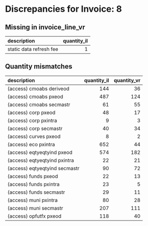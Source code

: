 # Discrepancies for Invoice: 8

## Missing in invoice_line_vr

| description             |   quantity_il |
|:------------------------|--------------:|
| static data refresh fee |             1 |

## Quantity mismatches

| description                   |   quantity_il |   quantity_vr |
|:------------------------------|--------------:|--------------:|
| (access) cmoabs deriveod      |           144 |            36 |
| (access) cmoabs pxeod         |           487 |           124 |
| (access) cmoabs secmastr      |            61 |            55 |
| (access) corp pxeod           |            48 |            17 |
| (access) corp pxintra         |             9 |             3 |
| (access) corp secmastr        |            40 |            34 |
| (access) curves pxeod         |             8 |             2 |
| (access) eco pxintra          |           652 |            44 |
| (access) eqtyeqtyind pxeod    |           574 |           182 |
| (access) eqtyeqtyind pxintra  |            22 |            21 |
| (access) eqtyeqtyind secmastr |            90 |            72 |
| (access) funds pxeod          |            22 |            13 |
| (access) funds pxintra        |            23 |             5 |
| (access) funds secmastr       |            29 |            11 |
| (access) muni pxintra         |            80 |            28 |
| (access) muni secmastr        |           207 |           111 |
| (access) opfutfx pxeod        |           118 |            40 |


